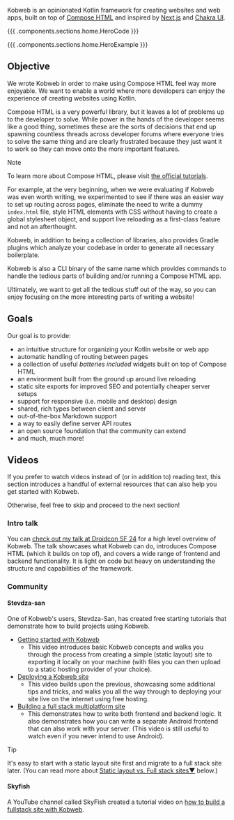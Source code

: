 Kobweb is an opinionated Kotlin framework for creating websites and web apps, built on top of
[Compose HTML](https://github.com/JetBrains/compose-multiplatform#compose-html) and inspired by [Next.js](https://nextjs.org)
and [Chakra UI](https://chakra-ui.com).

{{{ .components.sections.home.HeroCode }}}

{{{ .components.sections.home.HeroExample }}}

## Objective

We wrote Kobweb in order to make using Compose HTML feel way more enjoyable. We want to enable a world where more
developers can enjoy the experience of creating websites using Kotlin.

Compose HTML is a very powerful library, but it leaves a lot of problems up to the developer to solve. While power in
the hands of the developer seems like a good thing, sometimes these are the sorts of decisions that end up spawning
countless threads across developer forums where everyone tries to solve the
same thing and are clearly frustrated because they just want it to work so they can move onto the more important
features.

> [!NOTE]
> To learn more about Compose HTML, please visit [the official tutorials](https://github.com/JetBrains/compose-jb/tree/master/tutorials/HTML/Getting_Started).

For example, at the very beginning, when we were evaluating if Kobweb was even worth writing, we experimented to see if
there was an easier way to set up routing across pages, eliminate the need to write a dummy `index.html` file, style
HTML elements with CSS without having to create a global stylesheet object, and support live reloading as a first-class
feature and not an afterthought.

Kobweb, in addition to being a collection of libraries, also provides Gradle plugins which analyze your codebase in
order to generate all necessary boilerplate.

Kobweb is also a CLI binary of the same name which provides commands to handle the tedious parts of building and/or
running a Compose HTML app.

Ultimately, we want to get all the tedious stuff out of the way, so you can enjoy focusing on the more interesting parts
of writing a website!

## Goals

Our goal is to provide:

* an intuitive structure for organizing your Kotlin website or web app
* automatic handling of routing between pages
* a collection of useful _batteries included_ widgets built on top of Compose HTML
* an environment built from the ground up around live reloading
* static site exports for improved SEO and potentially cheaper server setups
* support for responsive (i.e. mobile and desktop) design
* shared, rich types between client and server
* out-of-the-box Markdown support
* a way to easily define server API routes
* an open source foundation that the community can extend
* and much, much more!

## Videos

If you prefer to watch videos instead of (or in addition to) reading text, this section introduces a handful of
external resources that can also help you get started with Kobweb.

Otherwise, feel free to skip and proceed to the next section!

### Intro talk

You
can [check out my talk at Droidcon SF 24](https://www.droidcon.com/2024/07/17/kobwebcreating-websites-in-kotlin-leveraging-compose-html/)
for a high level overview of Kobweb. The talk showcases what Kobweb can do, introduces Compose HTML (which it builds
on top of), and covers a wide range of frontend and backend functionality. It is light on code but heavy on
understanding the structure and capabilities of the framework.

### Community

#### Stevdza-san

One of Kobweb's users, Stevdza-San, has created free starting tutorials that demonstrate how to build projects using
Kobweb.

* [Getting started with Kobweb](https://www.youtube.com/watch?v=F5B-CxJTKlg)
    * This video introduces basic Kobweb concepts and walks you through the process from creating a simple
      (static layout) site to exporting it locally on your machine (with files you can then upload to a static hosting
      provider of your choice).
* [Deploying a Kobweb site](https://www.youtube.com/watch?v=ciAqQPThXn0)
    * This video builds upon the previous, showcasing some additional tips and tricks, and walks you all the way through
      to deploying your site live on the internet using free hosting.
* [Building a full stack multiplatform site](https://www.youtube.com/watch?v=zcrY0qayWF4)
    * This demonstrates how to write both frontend and backend logic. It also demonstrates how you can write a separate
      Android frontend that can also work with your server. (This video is still useful to watch even if you never
      intend to use Android).

> [!TIP]
> It's easy to start with a static layout site first and migrate to a full stack site later. (You can read more
> about [Static layout vs. Full stack sites▼](#static-layout-vs-full-stack-sites) below.)

#### Skyfish

A YouTube channel called SkyFish created a tutorial video
on [how to build a fullstack site with Kobweb](https://www.youtube.com/watch?v=VVNq6yovU_0).